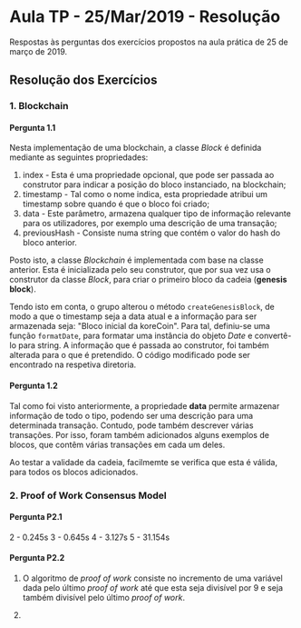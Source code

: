 # Aula TP - 25/Mar/2019 - Resolução

Respostas às perguntas dos exercícios propostos na aula prática de 25 de março de 2019.

## Resolução dos Exercícios



### 1. Blockchain



#### Pergunta 1.1

Nesta implementação de uma blockchain, a classe *Block* é definida mediante as seguintes propriedades:

1. index - Esta é uma propriedade opcional, que pode ser passada ao construtor para indicar a posição do bloco instanciado, na blockchain;
2. timestamp - Tal como o nome indica, esta propriedade atribui um timestamp sobre quando é que o bloco foi criado;
3. data - Este parâmetro, armazena qualquer tipo de informação relevante para os utilizadores, por exemplo uma descrição de uma transação;
4. previousHash - Consiste numa string que contém o valor do hash do bloco anterior.

Posto isto, a classe *Blockchain* é implementada com base na classe anterior. Esta é inicializada pelo seu construtor, que por sua vez usa o construtor da classe *Block*, para criar o primeiro bloco da cadeia (**genesis block**).

Tendo isto em conta, o grupo alterou o método `createGenesisBlock`, de modo a que o timestamp seja a data atual e a informação para ser armazenada seja: "Bloco inicial da koreCoin". Para tal, definiu-se uma função `formatDate`, para formatar uma instância do objeto *Date* e convertê-lo para string. A informação que é passada ao construtor, foi também alterada para o que é pretendido. O código modificado pode ser encontrado na respetiva diretoria.

#### Pergunta 1.2

Tal como foi visto anteriormente, a propriedade **data** permite armazenar informação de todo o tipo, podendo ser uma descrição para uma determinada transação. Contudo, pode também descrever várias transações. Por isso, foram também adicionados alguns exemplos de blocos, que contêm várias transações em cada um deles.

Ao testar a validade da cadeia, facilmemte se verifica que esta é válida, para todos os blocos adicionados.

### 2\. Proof of Work Consensus Model



#### Pergunta P2.1

2 - 0.245s
3 - 0.645s
4 - 3.127s
5 - 31.154s

#### Pergunta P2.2

1. O algoritmo de _proof of work_ consiste no incremento de uma variável dada pelo último _proof of work_ até que esta seja divisível por 9 e seja também divisível pelo último _proof of work_.

2. 